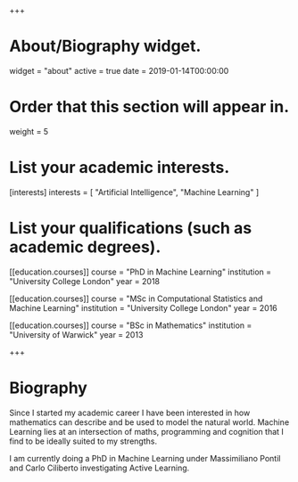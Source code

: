 +++
# About/Biography widget.
widget = "about"
active = true
date = 2019-01-14T00:00:00

# Order that this section will appear in.
weight = 5

# List your academic interests.
[interests]
  interests = [
    "Artificial Intelligence",
    "Machine Learning"
  ]

# List your qualifications (such as academic degrees).
[[education.courses]]
  course = "PhD in Machine Learning"
  institution = "University College London"
  year = 2018

[[education.courses]]
  course = "MSc in Computational Statistics and Machine Learning"
  institution = "University College London"
  year = 2016

[[education.courses]]
  course = "BSc in Mathematics"
  institution = "University of Warwick"
  year = 2013

+++

# Biography

Since I started my academic career I have been interested in how mathematics can
describe and be used to model the natural world. Machine Learning lies at an
intersection of maths, programming and cognition that I find to be ideally
suited to my strengths.

I am currently doing a PhD in Machine Learning under Massimiliano Pontil and
Carlo Ciliberto investigating Active Learning.
